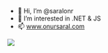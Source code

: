 - 👋 Hi, I’m @saralonr
- 👀 I’m interested in .NET & JS
- 📫 www.onursaral.com

<a href="https://linkedin.com/in/saralonr" target="_blank"><img src="https://img.shields.io/badge/LinkedIn-0077B5?style=for-the-badge&logo=linkedin&logoColor=white" /></a>

<!---
saralonr/saralonr is a ✨ special ✨ repository because its `README.md` (this file) appears on your GitHub profile.
You can click the Preview link to take a look at your changes.
--->
